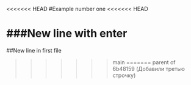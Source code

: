 <<<<<<< HEAD
#Example number one
<<<<<<< HEAD

###New line with enter
=======
##New line in first file
>>>>>>> main
=======
>>>>>>> parent of 6b48159 (Добавили третью строчку)
